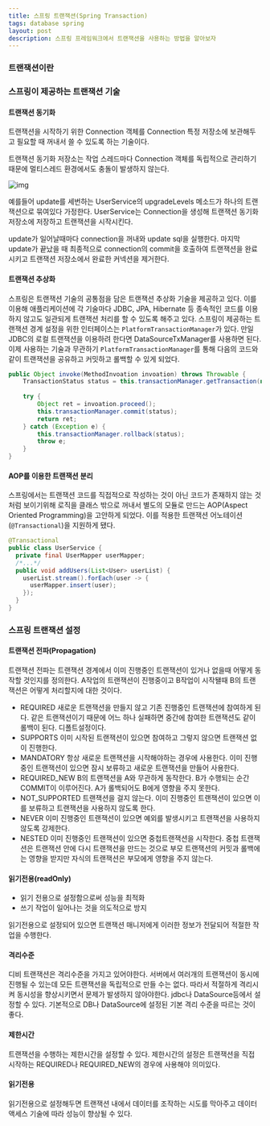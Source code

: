 ```yaml
---
title: 스프링 트랜잭션(Spring Transaction)
tags: database spring
layout: post
description: 스프링 프레임워크에서 트랜잭션을 사용하는 방법을 알아보자
---
```


### 트랜잭션이란

### 스프링이 제공하는 트랜잭션 기술

#### 트랜잭션 동기화

트랜잭션을 시작하기 위한 Connection 객체를 Connection 특정 저장소에 보관해두고 필요할 때 꺼내서 쓸 수 있도록 하는 기술이다.

트랜잭션 동기화 저장소는 작업 스레드마다 Connection 객체를 독립적으로 관리하기 때문에 멀티스레드 환경에서도 충돌이 발생하지 않는다.

![img](https://velog.velcdn.com/images/dyko/post/77f157da-e6bd-4b73-94be-e737cf9b8dc0/image.png)

예를들어 update를 세번하는 UserService의 upgradeLevels 메소드가 하나의 트랜잭션으로 묶여있다 가정한다. UserService는 Connection을 생성해 트랜잭션 동기화 저장소에 저장하고 트랜잭션을 시작시킨다.

update가 일어날때마다 connection을 꺼내와 update sql을 실행한다. 마지막 update가 끝났을 때 최종적으로 connection의 commit을 호출하여 트랜잭션을 완료시키고 트랜잭션 저장소에서 완료한 커넥션을 제거한다.

#### 트랜잭션 추상화

스프링은 트랜잭션 기술의 공통점을 담은 트랜잭션 추상화 기술을 제공하고 있다. 이를 이용해 애플리케이션에 각 기술마다 JDBC, JPA, Hibernate 등 종속적인 코드를 이용하지 않고도 일관되게 트랜잭션 처리를 할 수 있도록 해주고 있다.
스프링이 제공하는 트랜잭션 경계 설정을 위한 인터페이스는 `PlatformTransactionManager`가 있다. 만일 JDBC의 로컬 트랜잭션을 이용하려 한다면 DataSourceTxManager를 사용하면 된다.
이제 사용하는 기술과 무관하기 `PlatformTransactionManager`를 통해 다음의 코드와 같이 트랜잭션을 공유하고 커밋하고 롤백할 수 있게 되었다.

```java
public Object invoke(MethodInvoation invoation) throws Throwable {
	TransactionStatus status = this.transactionManager.getTransaction(new DefaultTransactionDefinition());
	
	try {
		Object ret = invoation.proceed();
		this.transactionManager.commit(status);
		return ret;
	} catch (Exception e) {
		this.transactionManager.rollback(status);
		throw e;
	}
}
```

#### AOP를 이용한 트랜잭션 분리

스프링에서는 트랜잭션 코드를 직접적으로 작성하는 것이 아닌 코드가 존재하지 않는 것처럼 보이기위해 로직을 클래스 밖으로 꺼내서 별도의 모듈로 만드는 AOP(Aspect Oriented Programming)을 고안하게 되었다. 이를 적용한 트랜잭션 어노테이션(`@Transactional`)을 지원하게 됐다.

```java
@Transactional
public class UserService {
  private final UserMapper userMapper;
  /*...*/
  public void addUsers(List<User> userList) {
    userList.stream().forEach(user -> {
      userMapper.insert(user);
    });
  }
}
```

### 스프링 트랜잭션 설정

#### 트랜잭션 전파(Propagation)

트랜잭션 전파는 트랜잭션 경계에서 이미 진행중인 트랜잭션이 있거나 없을때 어떻게 동작할 것인지를 정의한다. A작업의 트랜잭션이 진행중이고 B작업이 시작됄때 B의 트랜잭션은 어떻게 처리할지에 대한 것이다.

- REQUIRED
  새로운 트랜잭션을 만들지 않고 기존 진행중인 트랜잭션에 참여하게 된다. 같은 트랜잭션이기 때문에 어느 하나 실패하면 중간에 참여한 트랜잭션도 같이 롤백이 된다.
  디폴트설정이다.
- SUPPORTS
  이미 시작된 트랜잭션이 있으면 참여하고 그렇지 않으면 트랜잭션 없이 진행한다.
- MANDATORY
  항상 새로운 트랜잭션을 시작해야하는 경우에 사용한다. 이미 진행중인 트랜잭션이 있으면 잠시 보류하고 새로운 트랜잭션을 만들어 사용한다.
- REQUIRED_NEW
  B의 트랜잭션을 A와 무관하게 동작한다. B가 수행되는 순간 COMMIT이 이루어진다. A가 롤백되어도 B에게 영향을 주지 못한다.
- NOT_SUPPORTED
  트랜잭션을 걸지 않는다. 이미 진행중인 트랜잭션이 있으면 이를 보류하고 트랜잭션을 사용하지 않도록 한다.
- NEVER
  이미 진행중인 트랜잭션이 있으면 예외를 발생시키고 트랜잭션을 사용하지 않도록 강제한다.
- NESTED
  이미 진행중인 트랜잭션이 있으면 중첩트랜잭션을 시작한다. 중첩 트랜잭션은 트랜잭션 안에 다시 트랜잭션을 만드는 것으로 부모 트랜잭션의 커밋과 롤백에는 영향을 받지만 자식의 트랜잭션은 부모에게 영향을 주지 않는다.

#### 읽기전용(readOnly)

- 읽기 전용으로 설정함으로써 성능을 최적화
- 쓰기 작업이 일어나는 것을 의도적으로 방지

읽기전용으로 설정되어 있으면 트랜잭션 매니저에게 이러한 정보가 전달되어 적절한 작업을 수행한다.

#### 격리수준

디비 트랜잭션은 격리수준을 가지고 있어야한다. 서버에서 여러개의 트랜잭션이 동시에 진행될 수 있는데 모든 트랜잭션을 독립적으로 만들 수는 없다. 따라서 적절하게 격리시켜 동시성을 향상시키면서 문제가 발생하지 않아야한다. jdbc나 DataSource등에서 설정할 수 있다. 기본적으로 DB나 DataSource에 설정된 기본 격리 수준을 따르는 것이 좋다.

#### 제한시간

트랜잭션을 수행하는 제한시간을 설정할 수 있다. 제한시간의 설정은 트랜잭션을 직접 시작하는 REQUIRED나 REQUIRED_NEW의 경우에 사용해야 의미있다.

#### 읽기전용

읽기전용으로 설정해두면 트랜잭션 내에서 데이터를 조작하는 시도를 막아주고 데이터 액세스 기술에 따라 성능이 향상될 수 있다.

